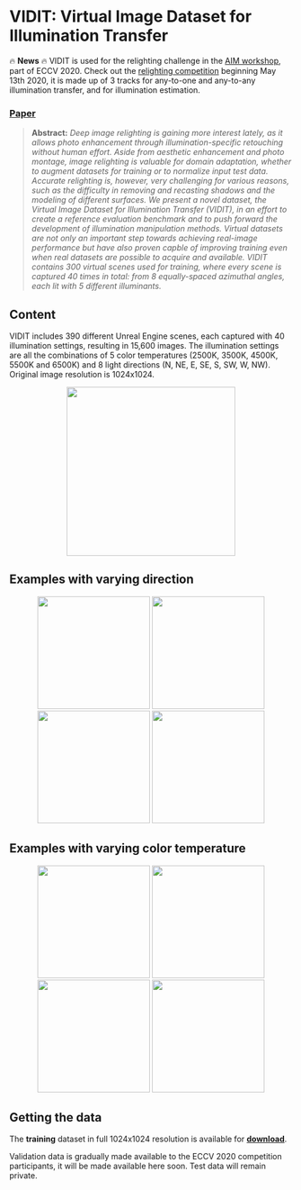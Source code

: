 # VIDIT: Virtual Image Dataset for Illumination Transfer

:fire: **News** :fire: VIDIT is used for the relighting challenge in the [AIM workshop](https://data.vision.ee.ethz.ch/cvl/aim20/), part of ECCV 2020. Check out the [relighting competition](https://competitions.codalab.org/competitions/24671) beginning May 13th 2020, it is made up of 3 tracks for any-to-one and any-to-any illumination transfer, and for illumination estimation.

### [Paper]()

> **Abstract:** *Deep image relighting is gaining more interest lately, as it allows photo enhancement through illumination-specific retouching without human effort. Aside from aesthetic enhancement and photo montage, image relighting is valuable for domain adaptation, whether to augment datasets for training or to normalize input test data. Accurate relighting is, however, very challenging for various reasons, such as the difficulty in removing and recasting shadows and the modeling of different surfaces. We present a novel dataset, the Virtual Image Dataset for Illumination Transfer (VIDIT), in an effort to create a reference evaluation benchmark and to push forward the development of illumination manipulation methods. Virtual datasets are not only an important step towards achieving real-image performance but have also proven capble of improving training even when real datasets are possible to acquire and available. VIDIT contains 300 virtual scenes used for training, where every scene is captured 40 times in total: from 8 equally-spaced azimuthal angles, each lit with 5 different illuminants.*

## Content
VIDIT includes 390 different Unreal Engine scenes, each captured with 40 illumination settings, resulting in 15,600 images. The illumination settings are all the combinations of 5 color temperatures (2500K, 3500K, 4500K, 5500K and 6500K) and 8 light directions (N, NE, E, SE, S, SW, W, NW). Original image resolution is 1024x1024.

<p align="center">
  <img src="diagram.png" width="300px"/>
</p>

## Examples with varying direction
<p align="center">
<img src="A_directions.gif" width="200" /> 
<img src="B_directions.gif" width="200" />
<img src="C_directions.gif" width="200" /> 
<img src="D_directions.gif" width="200" />
</p>


## Examples with varying color temperature
<p align="center">
<img src="A_illuminants.gif" width="200" /> 
<img src="B_illuminants.gif" width="200" />
<img src="C_illuminants.gif" width="200" /> 
<img src="D_illuminants.gif" width="200" />
</p>

## Getting the data
The **training** dataset in full 1024x1024 resolution is available for **[download](https://drive.google.com/open?id=1i_2lIXi-gXgIouDCYnfrdtY3wzTiH1E9)**.

Validation data is gradually made available to the ECCV 2020 competition participants, it will be made available here soon. Test data will remain private.

